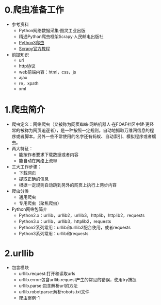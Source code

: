 # 0.爬虫准备工作
- 参考资料
    - Python网络数据采集·图灵工业出版
    - 精通Python爬虫框架Scrapy·人民邮电出版社
    - [Python3爬虫](http://blog.csdn.net/c406495762/article/details/72858983)
    - [Scrapy官方教程](http://scrapy-chs.readthedocs.io/zh_CN/0.24/intro/tutorial.html)
- 前提知识
    - url
    - http协议
    - web前端内容：html，css，js
    - ajax
    - re，xpath
    - xml
    
# 1.爬虫简介
- 爬虫定义：网络爬虫（又被称为网页蜘蛛·网络机器人·在FOAF社区中建·更经常的被称为网页追逐者），是一种按照一定规则，自动地抓取万维网信息的程序或者脚本。另外一些不常使用的名字还有蚂蚁、自动索引、模拟程序或者蠕虫。
- 两大特征：
    - 能按作者要求下载数据或者内容
    - 能自动在网络上流窜
- 三大工作步骤：
    - 下载网页
    - 提取正确的信息
    - 根据一定规则自动跳到另外的网页上执行上两步内容
- 爬虫分类
    - 通用爬虫
    - 专用爬虫（聚焦爬虫）
- Python网络包简介
    - Python2.x：urllib，urllib2，urllib3，httplib，httplib2，requests
    - Python3.x：urllib，urllib3，httplib2，requests
    - Python2系列常用：urllib和urllib2配合使用，或者requests
    - Python3系列常用：urllib和requests

# 2.urllib
- 包含模块
    - urllib.request:打开和读取urls
    - urllib.error:包含urllib.request产生的常见的错误，使用try捕捉
    - urllib.parse:包含解析url的方法
    - urllib.robotparse:解析robots.txt文件
    - 爬虫案例-1
    